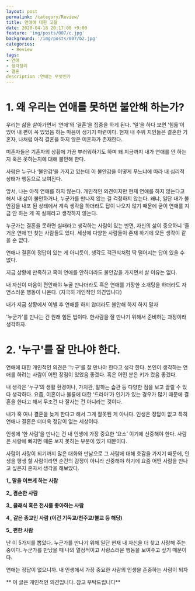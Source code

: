 ```yaml
---
layout: post
permalink: /category/Review/
title: 연애에 대한 고찰
date: 2020-04-18 20:17:00 +9:00
feature: 'img/posts/007/c.jpg'
background: '/img/posts/007/b2.jpg'
categories:
  - Review
tags:
- 연애
- 생각정리 
- 결혼
description :연애는 무엇인가 
---
```


# **1.** 왜 우리는 연애를 못하면 불안해 하는가? 

우리는 삶을 살아가면서 ‘연애’와 ‘결혼’을 집중을 하게 된다. ‘일’을 하다 보면 ‘힘듦’이 있어 내 편이 꼭 있었음 하는 마음이 생기기 마련이다. 현재 내 주위 지인들은 결혼한 기혼자,  나처럼 아직 결혼을 하지 않은 미혼자가 존재한다. 

미혼자들은 기혼자의 상황에 가끔 부러워하기도 하며 왜 지금까지 내가 연애를 안 하는지 혹은 못하는지에 대해 불안해 한다. 

사람은 누구나 ‘불안감’을 가지고 있는데 이 불안감을 어떻게 푸느냐에 따라 내 심리적 상태가 행동으로 보여진다. 

앞서, 나는 아직 연애를 하지 않는다. 개인적인 의견이지만 현재 연애를 하지 않는다고 해서 내 삶이 불안하거나, 누군가를 만나지 않는 걸 걱정하지 않는다. 왜냐, 일단 내가 불안감을 내포 된 상태에서 계속 생각을 하더라도 답이 나오지 않기 때문에 굳이 연애를 지금 안 하는 게 꼭 실패라고 생각하지 않는다. 

누군가는 결혼을 못하면 실패라고 생각하는 사람이 있는 반면, 자신의 삶이 중요하니 ‘즐거운 연애’만 찾는 사람들도 있다. 세상에 다양한 사람들이 존재 하기에 모든 생각이 같을 순 없다.

연애나 결혼이 정답이 있는 게 아니듯이, 생각도 객관식처럼 딱 떨어지는 답이 있을 수 없다. 

지금 상황에 만족하고 혹여 연애를 안하더라도 불안감을 가지면서 살 이유는 없다.

내 자신이 마음이 편안해야 누굴 만나더라도 혹은 연애를 가장한 소개팅을 하더라도  자연스러운 행동이 나온다. (지극히 개인적인 의견입니다) 

내가 지금 상황에서 이별 후 연애를 하지 않더라도 불안해 하지 하지 말자 

'누군가'를 만나는 건 원래 힘든 법이다. 한사람을 잘 만나기 위해서 준비하는 과정이라 생각하자. 



#  2.  '누구'를 잘 만나야 한다. 

연애에 대한 개인적인 의견은 '누구'를 잘 만나야 한다고 생각 한다. 본인이 생각하는 연애를 하려는 사람이 어떤 장점이 있었음 좋겠다. 혹은 어떤 분은 키가 컸음 좋겠다. 

내 생각은 ‘누구’의 생활 환경이나, 가치관, 말하는 습관 등 다양한 점을 보고 끌릴 수 있다 생각하다. 요즘, 이혼이나 불륜에 대한 ‘드라마’가 인기가 있는 경우가 많기 때문에 결혼을 한다고 해서 무조건 다 잘사는 건 아니라는 것이다.

내가 혹 여나 결혼을 늦게 한다고 해서 그게 잘못된 게 아니다. 인생은 정답이 없고 특히 연애나 결혼은 더더욱 정답이 없는 세상이다. 

인생에 ‘한 사람’을 만나는 건 내 인생에 가장 중요한 ‘요소’ 이기에 신중해야 한다. 사람은 사랑에 빠지면 때론 보지 못하는 부분이 있기 때문이다. 

사람이 사랑이 되기까지 많은 대화와 만남으로 그 사람에 대해 호감을 가지기 때문에, 인생을 평생 할 사람이라면 순간의 감정이 아니라 신중해야 하기에 요즘 어떤 사람을 만나고 싶은지 혼자서 생각을 해보았다.

 

**1_ 말을 이쁘게 하는 사람**

**2_ 겸손한 사람** 

**3_ 클래식 혹은 전시를 좋아하는 사람** 

**4_ 같은 종교인 사람 (이건 기독교/천주교/불교 등 해당)** 

**5_ 편한 사람** 



난 이 5가지를 뽑았다. 누군가를 만나기 위해 일단 현재 내 자신을 더 찾고 사랑해 주는 중이다. 누군가를 만났을 때 나의 열정적이고 사랑스러운 행동을 보여주고 싶기 때문이다.

연애는 정답이 없으니까. 내 인생에서 가장 중요한 사람의 인생을 존중하는 사람이 되자 

 

** 이 글은 개인적인 의견입니다. 참고 부탁드립니다** 